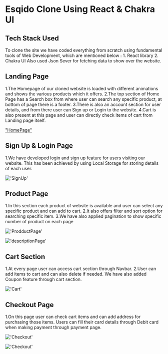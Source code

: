 <h1>Esqido Clone Using React & Chakra UI</h1>

<h2>Tech Stack Used</h2>
To clone the site we have coded everything from scratch using fundamental tools of Web Development, which are mentioned below :
1. React library
2. Chakra UI
Also used Json Sever for fetching data to show over the website.

<h2>Landing Page</h2>
1.The Homepage of our cloned website is loaded with different animations and shows the various products which it offers.
2.The top section of Home Page has a Search box from where user can search any specific product, at bottom of page there is a footer.
3.There is also an account section for user details, and from there user can Sign up or Login to the website.
4.Cart is also present at this page and user can directly check items of cart from Landing page itself.

["HomePage"](https://miro.medium.com/max/1100/1*iGBZIUhEaf-T-8Q2SEIMKA.webp)

<h2>Sign Up & Login Page</h2>

1.We have developed login and sign up feature for users visiting our website. This has been achieved by using Local Storage for storing details of each user.

!['SignUp'](https://miro.medium.com/max/1100/1*-8dpf_v_iBtb5susTqnMQA.webp)

<h2>Product Page</h2>
1.In this section each product of website is available and user can select any specific product and can add to cart.
2.It also offers filter and sort option for searching specific item.
3.We have also applied pagination to show specific number of product on each page

!['ProdductPage'](https://miro.medium.com/max/1100/1*BT6sJh8a1ehr9c2nduZD2A.webp)

!['descriptionPage'](https://miro.medium.com/max/1100/1*5oG-lIDMOzT_efjbk_tLJQ.webp)

<h2>Cart Section</h2>
1.At every page user can access cart section through Navbar.
2.User can add items to cart and can also delete if needed. We have also added Coupon feature through cart section.

!['Cart'](https://miro.medium.com/max/1100/1*ExLW1gW8EqhZaUYDLPVEQg.webp)

<h2>Checkout Page</h2>
1.On this page user can check cart items and can add address for purchasing those items. Users can fill their card details through Debit card when making payment through payment page.

!['Checkout'](https://miro.medium.com/max/1100/1*CbY3XbDTxeIjaxPW2Q9-cA.webp)

!['Checkout'](https://miro.medium.com/max/1100/1*tR_IL5Yjq_upn-WQQ8W8hQ.webp)



